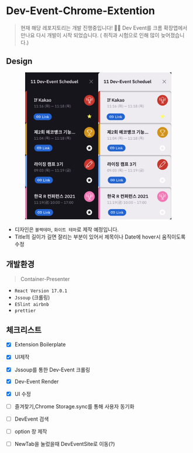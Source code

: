# Dev-Event-Chrome-Extention

> 현재 해당 레포지토리는 개발 진행중입니다!
> 🎉🎈 Dev Event를 크롬 확장앱에서 만나요
> 다시 개발이 시작 되었습니다. ( 취직과 시험으로 인해 많이 늦어졌습니다.)

## Design

<p align="center"><img src="./images/Design.png" width="200px"><img src="./images/Design2.png" width="200px"></p>

- 디자인은 `블랙테마`, `화이트 테마`로 제작 예정입니다.
- Title의 길이가 길면 잘리는 부분이 있어서 제목이나 Date에 hover시 움직이도록 수정

## 개발환경

> Container-Presenter

- `React Version 17.0.1`
- `Jssoup` (크롤링)
- `ESlint airbnb`
- `prettier`

## 체크리스트

- [x] Extension Boilerplate
- [x] UI제작
- [x] Jssoup를 통한 Dev-Event 크롤링
- [x] Dev-Event Render
- [x] UI 수정
- [ ] 즐겨찾기,Chrome Storage.sync를 통해 사용자 동기화
- [ ] DevEvent 검색
- [ ] option 창 제작

- [ ] NewTab을 눌렀을때 DevEventSite로 이동(?)
